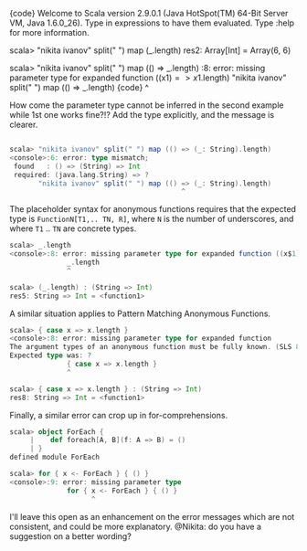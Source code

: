{code}
Welcome to Scala version 2.9.0.1 (Java HotSpot(TM) 64-Bit Server VM, Java 1.6.0_26).
Type in expressions to have them evaluated.
Type :help for more information.

scala> "nikita ivanov" split(" ") map (_.length)
res2: Array[Int] = Array(6, 6)

scala> "nikita ivanov" split(" ") map (() => _.length)
<console>:8: error: missing parameter type for expanded function ((x$1) => x$1.length)
       "nikita ivanov" split(" ") map (() => _.length)
{code}                                             ^

How come the parameter type cannot be inferred in the second example while 1st one works fine?!?
Add the type explicitly, and the message is clearer.

```scala

scala> "nikita ivanov" split(" ") map (() => (_: String).length)
<console>:6: error: type mismatch;
 found   : () => (String) => Int
 required: (java.lang.String) => ?
       "nikita ivanov" split(" ") map (() => (_: String).length)
                                          ^
```

The placeholder syntax for anonymous functions requires that the expected type is `FunctionN[T1,.. TN, R]`, where `N` is the number of underscores, and where `T1` .. `TN` are concrete types.

```scala
scala> _.length
<console>:8: error: missing parameter type for expanded function ((x$1) => x$1.length)
              _.length
              ^

scala> (_.length) : (String => Int)
res5: String => Int = <function1>
```

A similar situation applies to Pattern Matching Anonymous Functions.

```scala
scala> { case x => x.length }
<console>:8: error: missing parameter type for expanded function
The argument types of an anonymous function must be fully known. (SLS 8.5)
Expected type was: ?
              { case x => x.length }
              ^

scala> { case x => x.length } : (String => Int)
res8: String => Int = <function1>
```

Finally, a similar error can crop up in for-comprehensions.

```scala
scala> object ForEach {
     |    def foreach[A, B](f: A => B) = ()
     | }
defined module ForEach

scala> for { x <- ForEach } { () }
<console>:9: error: missing parameter type
              for { x <- ForEach } { () }
                    ^
```

I'll leave this open as an enhancement on the error messages which are not consistent, and could be more explanatory. @Nikita: do you have a suggestion on a better wording?
